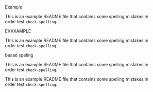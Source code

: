 Example


This is an example README file that contains some spelling mistakes in order test `check-spelling`.

EXXXAMPLE

This is an example README file that contains some spelling mistakes in order test `check-spelling`.

baaad speling

This is an example README file that contains some spelling mistakes in order test `check-spelling`.

This is an example README file that contains some spelling mistakes in order test `check-spelling`.

[links]: https://exxample.xom